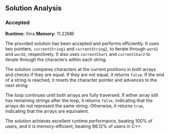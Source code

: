 ## Solution Analysis

### Accepted
**Runtime:** 0ms
**Memory:** 11.22MB

The provided solution has been accepted and performs efficiently. It uses two pointers, `currentString1` and `currentString2`, to iterate through `word1` and `word2`, respectively. It also uses `currentChar1` and `currentChar2` to iterate through the characters within each string.

The solution compares characters at the current positions in both arrays and checks if they are equal. If they are not equal, it returns `false`. If the end of a string is reached, it resets the character pointer and advances to the next string.

The loop continues until both arrays are fully traversed. If either array still has remaining strings after the loop, it returns `false`, indicating that the arrays do not represent the same string. Otherwise, it returns `true`, indicating that the arrays are equivalent.

The solution achieves excellent runtime performance, beating 100% of users, and it is memory-efficient, beating 98.12% of users in C++.
